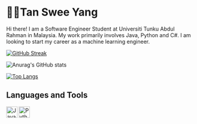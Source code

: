 # 🧑‍💻Tan Swee Yang

<p>Hi there! I am a Software Engineer Student at Universiti Tunku Abdul Rahman in Malaysia. My work primarily involves Java, Python and C#. 
I am looking to start my career as a machine learning engineer.</p>

[![GitHub Streak](https://streak-stats.demolab.com?user=tansweeyang&theme=omni&mode=weekly&background=000000&border=FFFFFF&ring=DD0000&dates=DDDDDD&stroke=DD2727&currStreakNum=DDDDDD&currStreakLabel=DD2727&sideNums=DDDDDD&sideLabels=DDDDDD&fire=FFF925)](https://git.io/streak-stats)
<p>
  
![Anurag's GitHub stats](https://github-readme-stats.vercel.app/api?username=tansweeyang&show_icons=true&theme=dark)
  
[![Top Langs](https://github-readme-stats.vercel.app/api/top-langs/?username=tansweeyang)](https://github.com/anuraghazra/github-readme-stats)

  
## Languages and Tools
<img align="left" alt="Java" width="30px" src="https://camo.githubusercontent.com/20ffa1c9a31e2c991c8b52b0cb7be938de51db4b7a9299658fef28efb0cc845a/68747470733a2f2f63646e2e6a7364656c6976722e6e65742f67682f64657669636f6e732f64657669636f6e2f69636f6e732f6a6176612f6a6176612d6f726967696e616c2e737667" data-canonical-src="https://cdn.jsdelivr.net/gh/devicons/devicon/icons/java/java-original.svg" style="max-width: 100%;">
<img align="left" alt="Python" width="30px" src="https://camo.githubusercontent.com/43a3630f8c7313521f8202ad5de3905565d7e3b42708ca7854fec4c5d92817b3/68747470733a2f2f63646e2e6a7364656c6976722e6e65742f67682f64657669636f6e732f64657669636f6e2f69636f6e732f707974686f6e2f707974686f6e2d706c61696e2e737667" data-canonical-src="https://cdn.jsdelivr.net/gh/devicons/devicon/icons/python/python-plain.svg" style="max-width: 100%;">



